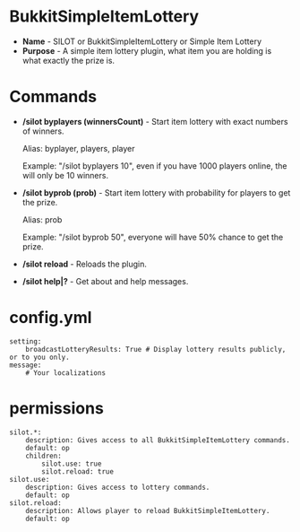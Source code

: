 BukkitSimpleItemLottery
================
* **Name** - SILOT or BukkitSimpleItemLottery or Simple Item Lottery
* **Purpose** - A simple item lottery plugin, what item you are holding is what exactly the prize is.

# Commands
* **/silot byplayers (winnersCount)** - Start item lottery with exact numbers of winners. 

  Alias: byplayer, players, player
  
  Example: "/silot byplayers 10", even if you have 1000 players online, the will only be 10 winners.

* **/silot byprob (prob)** - Start item lottery with probability for players to get the prize. 

  Alias: prob

  Example: "/silot byprob 50", everyone will have 50% chance to get the prize.
  
* **/silot reload** - Reloads the plugin.
* **/silot help|?** - Get about and help messages.

# config.yml

    setting:
        broadcastLotteryResults: True # Display lottery results publicly, or to you only.
    message:
        # Your localizations
    
# permissions

    silot.*:
        description: Gives access to all BukkitSimpleItemLottery commands.
        default: op
        children:
            silot.use: true
            silot.reload: true
    silot.use:
        description: Gives access to lottery commands.
        default: op
    silot.reload:
        description: Allows player to reload BukkitSimpleItemLottery.
        default: op
